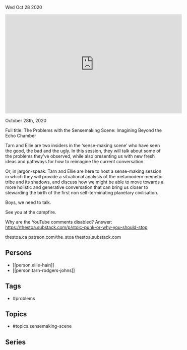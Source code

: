 



Wed Oct 28 2020

<iframe width="560" height="315" src="https://www.youtube.com/embed/f3RxaVpaxFk" title="The Problems with the Sensemaking Scene w/ Ellie Hain and Tarn Rodgers Johns" frameborder="0" allow="accelerometer; autoplay; clipboard-write; encrypted-media; gyroscope; picture-in-picture" allowfullscreen ></iframe>

October 28th, 2020

Full title: The Problems with the Sensemaking Scene: Imagining Beyond the Echo Chamber

Tarn and Ellie are two insiders in the ‘sense-making scene’ who have seen the good, the bad and the ugly. In this session, they will talk about some of the problems they've observed, while also presenting us with new fresh ideas and pathways for how to reimagine the current conversation.

Or, in jargon-speak: Tarn and Ellie are here to host a sense-making session in which they will provide a situational analysis of the metamodern memetic tribe and its shadows, and discuss how we might be able to move towards a more holistic and generative conversation that can bring us closer to stewarding the birth of the first non self-terminating planetary civilisation.

Boys, we need to talk.

See you at the campfire.

Why are the YouTube comments disabled? Answer: https://thestoa.substack.com/p/stoic-punk-or-why-you-should-stop

thestoa.ca
patreon.com/the_stoa
thestoa.substack.com

## Persons

- [[person.ellie-hain]]
- [[person.tarn-rodgers-johns]]

## Tags

- #problems

## Topics

- #topics.sensemaking-scene

## Series



